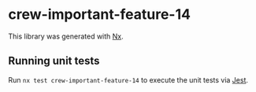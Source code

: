 # crew-important-feature-14

This library was generated with [Nx](https://nx.dev).

## Running unit tests

Run `nx test crew-important-feature-14` to execute the unit tests via [Jest](https://jestjs.io).
